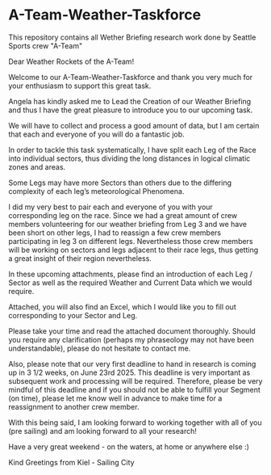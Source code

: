 # A-Team-Weather-Taskforce
This repository contains all Wether Briefing research work done by Seattle Sports crew "A-Team" 

Dear Weather Rockets of the A-Team!

Welcome to our A-Team-Weather-Taskforce and thank you very much for your enthusiasm to support this great task.

Angela has kindly asked me to Lead the Creation of our Weather Briefing and thus I have the great pleasure to introduce you to our upcoming task.  

We will have to collect and process a good amount of data, but I am certain that each and everyone of you will do a fantastic job.

In order to tackle this task systematically, I have split each Leg of the Race into individual sectors, thus dividing the long distances in logical climatic zones and areas.

Some Legs may have more Sectors than others due to the differing complexity of each leg’s meteorological Phenomena.

I did my very best to pair each and everyone of you with your corresponding leg on the race. Since we had a great amount of crew members volunteering for our weather briefing from Leg 3 and we have been short on other legs, I had to reassign a few crew members participating in leg 3 on different legs. Nevertheless those crew members will be working on sectors and legs adjacent to their race legs, thus getting a great insight of their region nevertheless. 

In these upcoming attachments, please find an introduction of each Leg / Sector as well as the required Weather and Current Data which we would require. 

Attached, you will also find an Excel, which I would like you to fill out corresponding to your Sector and Leg. 

Please take your time and read the attached document thoroughly. Should you require any clarification (perhaps my phraseology may not have been understandable), please do not hesitate to contact me.

Also, please note that our very first deadline to hand in research is coming up in 3 1/2 weeks, on June 23rd 2025.
This deadline is very important as subsequent work and processing will be required. Therefore, please be very mindful of this deadline and if you should not be able to fulfill your Segment (on time), please let me know well in advance to make time for a reassignment to another crew member.

With this being said, I am looking forward to working together with all of you (pre sailing) and am looking forward to all your research!

Have a very great weekend - on the waters, at home or anywhere else :)

Kind Greetings from Kiel - Sailing City 
